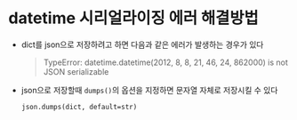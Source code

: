 # datetime 시리얼라이징 에러 해결방법

- dict를 json으로 저장하려고 하면 다음과 같은 에러가 발생하는 경우가 있다

    > TypeError: datetime.datetime(2012, 8, 8, 21, 46, 24, 862000) is not JSON serializable

- json으로 저장할때 `dumps()`의 옵션을 지정하면 문자열 자체로 저장시킬 수 있다

    ```docker
    json.dumps(dict, default=str)
    ```